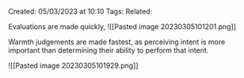 Created: 05/03/2023 at 10:10
Tags: 
Related:

Evaluations are made quickly, 
![[Pasted image 20230305101201.png]]

Warmth judgements are made fastest, as perceiving intent is more important than determining their ability to perform that intent.

![[Pasted image 20230305101929.png]]